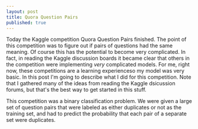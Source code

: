 ```yaml
---
layout: post
title: Quora Question Pairs
published: true
---
```


Today the Kaggle competition Quora Question Pairs finished. The point of this competition was to figure out if pairs of questions had the same meaning. Of course this has the potential to become very complicated. In fact, in reading the Kaggle discussion boards it became clear that others in the competition were implementing *very* complicated models. For me, right now, these competitions are a learning experienceso my model was very basic. In this post I'm going to describe what I did for this competition. Note that I gathered many of the ideas from reading the Kaggle dsicussion forums, but that's the best way to get started in this stuff.

This competition was a binary classification problem. We were given a large set of question pairs that were labeled as either duplicates or not as the training set, and had to predict the probability that each pair of a separate set were duplicates.
